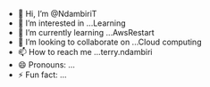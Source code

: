 - 👋 Hi, I’m @NdambiriT
- 👀 I’m interested in ...Learning 
- 🌱 I’m currently learning ...AwsRestart
- 💞️ I’m looking to collaborate on ...Cloud computing
- 📫 How to reach me ...terry.ndambiri
- 😄 Pronouns: ...
- ⚡ Fun fact: ...

<!---
NdambiriT/NdambiriT is a ✨ special ✨ repository because its `README.md` (this file) appears on your GitHub profile.
You can click the Preview link to take a look at your changes.
--->

